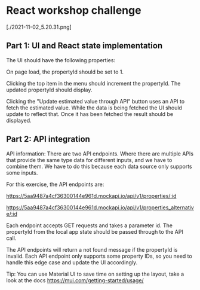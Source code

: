 # React workshop challenge

[./2021-11-02_5.20.31.png]

## Part 1: UI and React state implementation

The UI should have the following properties:

On page load, the propertyId should be set to 1.

Clicking the top item in the menu should increment the propertyId. The updated propertyId should display.

Clicking the "Update estimated value through API" button uses an API to fetch the estimated value. While the data is being fetched the UI should update to reflect that. Once it has been fetched the result should be displayed.

## Part 2: API integration

API information:
There are two API endpoints. Where there are multiple APIs that provide the same type data for different inputs, and we have to combine them. We have to do this because each data source only supports some inputs.

For this exercise, the API endpoints are:

https://5aa9487a4cf36300144e961d.mockapi.io/api/v1/properties/:id

https://5aa9487a4cf36300144e961d.mockapi.io/api/v1/properties_alternative/:id

Each endpoint accepts GET requests and takes a parameter id. The propertyId from the local app state should be passed through to the API call.

The API endpoints will return a not found message if the propertyId is invalid. Each API endpoint only supports some property IDs, so you need to handle this edge case and update the UI accordingly.

Tip:
You can use Material UI to save time on setting up the layout, take a look at the docs https://mui.com/getting-started/usage/
